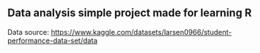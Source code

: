 ## Data analysis simple project made for learning R
Data source: https://www.kaggle.com/datasets/larsen0966/student-performance-data-set/data
